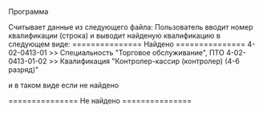 Программа

Считывает данные из следующего файла: Пользователь вводит номер квалификации (строка) и выводит найденую квалификацию в следующем виде: =============== Найдено =============== 4-02-0413-01 >> Специальность "Торговое обслуживание", ПТО 4-02-0413-01-02 >> Квалификация "Контролер-кассир (контролер) (4-6 разряд)"

​и в таком виде если не найдено

=============== Не найдено ===============
